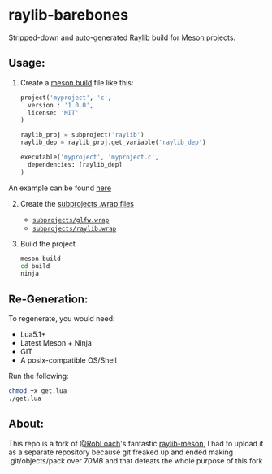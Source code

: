 # raylib-barebones

Stripped-down and auto-generated [Raylib](https://github.com/raysan5/raylib) build for [Meson](https://mesonbuild.com) projects.

## Usage:

1. Create a [meson.build](https://github.com/moonsteal/raylib-example/blob/main/meson.build) file like this:
    ``` python
    project('myproject', 'c',
      version : '1.0.0',
      license: 'MIT'
    )

    raylib_proj = subproject('raylib')
    raylib_dep = raylib_proj.get_variable('raylib_dep')

    executable('myproject', 'myproject.c',
      dependencies: [raylib_dep]
    )
    ```
An example can be found [here](https://github.com/moonsteal/raylib-example)


2. Create the [subprojects .wrap files](examples/core_basic_window/subprojects)
    - [`subprojects/glfw.wrap`](https://github.com/moonsteal/raylib-example/blob/main/subprojects/glfw.wrap)
    - [`subprojects/raylib.wrap`](https://github.com/moonsteal/raylib-example/blob/main/subprojects/raylib.wrap)

3. Build the project
    ``` bash
    meson build
    cd build
    ninja
    ```

## Re-Generation:
To regenerate, you would need:
- Lua5.1+ 
- Latest Meson + Ninja
- GIT
- A posix-compatible OS/Shell

Run the following:
``` bash
chmod +x get.lua
./get.lua
```

## About:
This repo is a fork of [@RobLoach](https://github.com/RobLoach/raylib-meson)'s fantastic [raylib-meson](https://github.com/RobLoach/raylib-meson), I had to upload it as a separate repository because git freaked up and ended making .git/objects/pack over _70MB_ and that defeats the whole purpose of this fork
